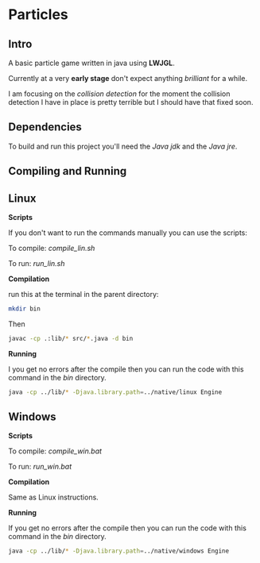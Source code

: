 Particles
=========


Intro
-----

A basic particle game written in java using **LWJGL**.

Currently at a very **early stage** don't expect anything *brilliant* for a while.

I am focusing on the *collision detection* for the moment the
collision detection I have in place is pretty terrible but I should 
have that fixed soon.

Dependencies
------------
To build and run this project you'll need the 
*Java jdk* and the *Java jre*.

Compiling and Running
---------------------

Linux
-----
**Scripts** 

If you don't want to run the commands manually you can use the scripts:

To compile: *compile_lin.sh*


To run: *run_lin.sh*




**Compilation**

run this at the terminal in the parent directory:

```sh
mkdir bin
```

Then
```sh
javac -cp .:lib/* src/*.java -d bin
```
**Running**

I you get no errors after the compile then you can run the code with this
command in the *bin* directory.

```sh
java -cp ../lib/* -Djava.library.path=../native/linux Engine
```

Windows
-------

**Scripts**

To compile: *compile_win.bat*

To run: *run_win.bat*


**Compilation**

Same as Linux instructions.

**Running**

If you get no errors after the compile then you can run the code with
this command in the *bin* directory.

```sh
java -cp ../lib/* -Djava.library.path=../native/windows Engine
```

